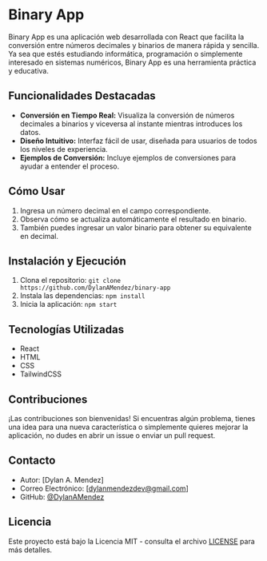 # Binary App

Binary App es una aplicación web desarrollada con React que facilita la conversión entre números decimales y binarios de manera rápida y sencilla. Ya sea que estés estudiando informática, programación o simplemente interesado en sistemas numéricos, Binary App es una herramienta práctica y educativa.

## Funcionalidades Destacadas

- **Conversión en Tiempo Real:** Visualiza la conversión de números decimales a binarios y viceversa al instante mientras introduces los datos.
- **Diseño Intuitivo:** Interfaz fácil de usar, diseñada para usuarios de todos los niveles de experiencia.
- **Ejemplos de Conversión:** Incluye ejemplos de conversiones para ayudar a entender el proceso.

## Cómo Usar

1. Ingresa un número decimal en el campo correspondiente.
2. Observa cómo se actualiza automáticamente el resultado en binario.
3. También puedes ingresar un valor binario para obtener su equivalente en decimal.

## Instalación y Ejecución

1. Clona el repositorio: `git clone https://github.com/DylanAMendez/binary-app `
2. Instala las dependencias: `npm install`
3. Inicia la aplicación: `npm start`

## Tecnologías Utilizadas

- React
- HTML
- CSS
- TailwindCSS

## Contribuciones

¡Las contribuciones son bienvenidas! Si encuentras algún problema, tienes una idea para una nueva característica o simplemente quieres mejorar la aplicación, no dudes en abrir un issue o enviar un pull request.

## Contacto

- Autor: [Dylan A. Mendez]
- Correo Electrónico: [dylanmendezdev@gmail.com]
- GitHub: [@DylanAMendez](https://github.com/DylanAMendez)

## Licencia

Este proyecto está bajo la Licencia MIT - consulta el archivo [LICENSE](LICENSE) para más detalles.
